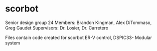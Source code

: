 # scorbot
 Senior design group 24
 Members: Brandon Kingman, Alex DiTommaso, Greg Gaudet
 Supervisors: Dr. Losier, Dr. Carretero
 
 Files contain code created for scorbot ER-V control, DSPIC33- Modular system
